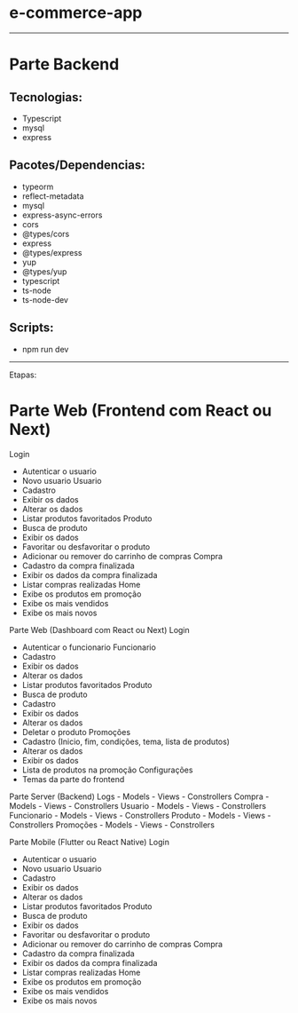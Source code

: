 # e-commerce-app
----------
# Parte Backend
## Tecnologias:
- Typescript
- mysql
- express
## Pacotes/Dependencias:
- typeorm
- reflect-metadata
- mysql
- express-async-errors
- cors
- @types/cors
- express
- @types/express
- yup
- @types/yup
- typescript
- ts-node
- ts-node-dev
## Scripts:
- npm run dev
----------

Etapas:
# Parte Web (Frontend com React ou Next)
Login
  - Autenticar o usuario
  - Novo usuario
Usuario
  - Cadastro
  - Exibir os dados
  - Alterar os dados
  - Listar produtos favoritados
Produto
  - Busca de produto
  - Exibir os dados
  - Favoritar ou desfavoritar o produto
  - Adicionar ou remover do carrinho de compras
Compra
  - Cadastro da compra finalizada
  - Exibir os dados da compra finalizada
  - Listar compras realizadas
Home
  - Exibe os produtos em promoção
  - Exibe os mais vendidos
  - Exibe os mais novos

Parte Web (Dashboard com React ou Next)
Login
  - Autenticar o funcionario
Funcionario
  - Cadastro
  - Exibir os dados
  - Alterar os dados
  - Listar produtos favoritados
Produto
  - Busca de produto
  - Cadastro
  - Exibir os dados
  - Alterar os dados
  - Deletar o produto
Promoções
  - Cadastro (Inicio, fim, condições, tema, lista de produtos)
  - Alterar os dados
  - Exibir os dados
  - Lista de produtos na promoção
Configurações
  - Temas da parte do frontend

Parte Server (Backend)
  Logs
    - Models
    - Views
    - Constrollers
  Compra
    - Models
    - Views
    - Constrollers
  Usuario
    - Models
    - Views
    - Constrollers
  Funcionario
    - Models
    - Views
    - Constrollers
  Produto
    - Models
    - Views
    - Constrollers
  Promoções
    - Models
    - Views
    - Constrollers

Parte Mobile (Flutter ou React Native)
Login
  - Autenticar o usuario
  - Novo usuario
Usuario
  - Cadastro
  - Exibir os dados
  - Alterar os dados
  - Listar produtos favoritados
Produto
  - Busca de produto
  - Exibir os dados
  - Favoritar ou desfavoritar o produto
  - Adicionar ou remover do carrinho de compras
Compra
  - Cadastro da compra finalizada
  - Exibir os dados da compra finalizada
  - Listar compras realizadas
Home
  - Exibe os produtos em promoção
  - Exibe os mais vendidos
  - Exibe os mais novos
